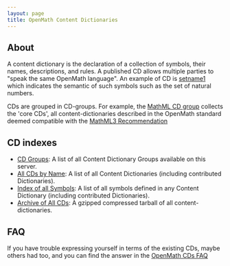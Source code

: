 ```yaml
---
layout: page
title: OpenMath Content Dictionaries
---
```


## About

A content dictionary is the declaration of a collection of symbols, their names,
descriptions, and rules. A published CD allows multiple parties to "speak the same
OpenMath language".  An example of CD is [setname1](Official/setname1.xhtml) which
indicates the semantic of such symbols such as the set of natural numbers.
  
CDs are grouped in CD-groups. For example, the [MathML CD group](../cdgroups/mathml.xhtml)
collects the 'core CDs', all content-dictionaries described in the OpenMath standard
deemed compatible with the [MathML3 Recommendation](http://www.w3.org/TR/MathML3)
  
## CD indexes
  
* [CD Groups](../cdgroups/): A list of all Content Dictionary Groups available on this server.
* [All CDs by Name](../cdnames/): A list of all Content Dictionaries (including contributed Dictionaries).
* [Index of all Symbols](../symbols/): A list of all symbols defined in any Content Dictionary (including contributed Dictionaries).
* [Archive of All CDs](../cds.tar.gz): A gzipped compressed tarball of all content-dictionaries.

## FAQ

If you have trouble expressing yourself in terms of the existing CDs, maybe others had
too, and you can find the answer in the [OpenMath CDs FAQ](faq/)
